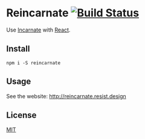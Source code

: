 # Reincarnate [![Build Status](https://travis-ci.org/resistdesign/reincarnate.svg?branch=master)](https://travis-ci.org/resistdesign/reincarnate)

Use [Incarnate](http://incarnate.resist.design) with [React](https://reactjs.org).

## Install

`npm i -S reincarnate`

## Usage

See the website: http://reincarnate.resist.design

## License

[MIT](LICENSE.txt)
